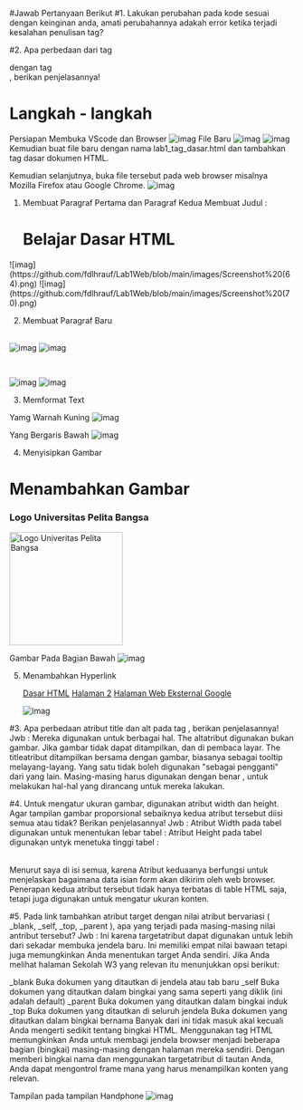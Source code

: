 #Jawab Pertanyaan Berikut
#1. Lakukan perubahan pada kode sesuai dengan keinginan anda, amati perubahannya adakah
error ketika terjadi kesalahan penulisan tag?

#2. Apa perbedaan dari tag <p> dengan tag <br>, berikan penjelasannya!

# Langkah - langkah
Persiapan Membuka VScode dan Browser
![imag](https://github.com/fdlhrauf/Lab1Web/blob/main/images/Screenshot%20(65).png)
File Baru
![imag](https://github.com/fdlhrauf/Lab1Web/blob/main/images/Screenshot%20(63).png)
![imag](https://github.com/fdlhrauf/Lab1Web/blob/main/images/Screenshot%20(66).png)
Kemudian buat file baru dengan nama lab1_tag_dasar.html dan tambahkan tag dasar dokumen HTML.

Kemudian selanjutnya, buka file tersebut pada web browser misalnya Mozilla Firefox atau Google Chrome.
![imag](https://github.com/fdlhrauf/Lab1Web/blob/main/images/Screenshot%20(68).png)

1. Membuat Paragraf Pertama dan Paragraf Kedua
  Membuat Judul : <h1>Belajar Dasar HTML</h1>

<p> </p>
![imag](https://github.com/fdlhrauf/Lab1Web/blob/main/images/Screenshot%20(64).png)
![imag](https://github.com/fdlhrauf/Lab1Web/blob/main/images/Screenshot%20(70).png)

2. Membuat Paragraf Baru <br> </br>

![imag](https://github.com/fdlhrauf/Lab1Web/blob/main/images/Screenshot%20(69).png)
![imag](https://github.com/fdlhrauf/Lab1Web/blob/main/images/Screenshot%20(70).png)

<pre> </pre>
![imag](https://github.com/fdlhrauf/Lab1Web/blob/main/images/Screenshot%20(70).png)
![imag](https://github.com/fdlhrauf/Lab1Web/blob/main/images/Screenshot%20(72).png)

3. Memformat Text

  <mark> </mark> Yamg Warnah Kuning
  ![imag](https://github.com/fdlhrauf/Lab1Web/blob/main/images/Screenshot%20(75).png)
  
  <u> </u> Yang Bergaris Bawah
  ![imag](https://github.com/fdlhrauf/Lab1Web/blob/main/images/Screenshot%20(77).png)
  
 4. Menyisipkan Gambar
  
     <!-- menambahkan gambar pada dokumen -->
<h1>Menambahkan Gambar</h1>
<h3>Logo Universitas Pelita Bangsa</h3>
<img src="Capture.jpg" width="200" title="Logo Univeritas Pelita Bangsa">

Gambar Pada Bagian Bawah
![imag](https://github.com/fdlhrauf/Lab1Web/blob/main/images/Screenshot%20(78).png)

5. Menambahkan Hyperlink

    <!-- menambahkan link navigasi -->
    <nav>
        <a href="lab1_tag_dasar.html">Dasar HTML</a>
        <a href="lab1_halaman2.html">Halaman 2</a>
        <a href="http://www.google.com">Halaman Web Eksternal Google</a>
    </nav>
    
     ![imag](https://github.com/fdlhrauf/Lab1Web/blob/main/images/Screenshot%20(81).png)
     
#3. Apa perbedaan atribut title dan alt pada tag <img>, berikan penjelasannya!
Jwb :
  Mereka digunakan untuk berbagai hal. The altatribut digunakan bukan gambar. Jika gambar tidak dapat ditampilkan, dan di pembaca layar.
The titleatribut ditampilkan bersama dengan gambar, biasanya sebagai tooltip melayang-layang.
Yang satu tidak boleh digunakan "sebagai pengganti" dari yang lain. Masing-masing harus digunakan dengan benar , untuk melakukan hal-hal yang dirancang untuk mereka lakukan.

#4. Untuk mengatur ukuran gambar, digunakan atribut width dan height. Agar tampilan gambar
proporsional sebaiknya kedua atribut tersebut diisi semua atau tidak? Berikan penjelasannya!
Jwb :
  Atribut Width pada tabel digunakan untuk menentukan lebar tabel : <table width="pixel atau %">
  Atribut Height pada tabel digunakan untyk menetuka tinggi tabel : <table height="pixel atau %">
  
  Menurut saya di isi semua, karena Atribut keduaanya berfungsi untuk menjelaskan bagaimana data isian form akan dikirim oleh web browser. Penerapan kedua atribut tersebut tidak hanya terbatas di table HTML saja, tetapi juga digunakan untuk mengatur ukuran konten.

#5. Pada link tambahkan atribut target dengan nilai atribut bervariasi ( _blank, _self, _top,
_parent ), apa yang terjadi pada masing-masing nilai antribut tersebut?
Jwb :
  Ini karena targetatribut dapat digunakan untuk lebih dari sekadar membuka jendela baru. Ini memiliki empat nilai bawaan tetapi juga memungkinkan Anda menentukan target Anda sendiri. Jika Anda melihat halaman Sekolah W3 yang relevan itu menunjukkan opsi berikut:

_blank Buka dokumen yang ditautkan di jendela atau tab baru
_self Buka dokumen yang ditautkan dalam bingkai yang sama seperti yang diklik (ini adalah default)
_parent Buka dokumen yang ditautkan dalam bingkai induk
_top Buka dokumen yang ditautkan di seluruh jendela
<framename> Buka dokumen yang ditautkan dalam bingkai bernama
Banyak dari ini tidak masuk akal kecuali Anda mengerti sedikit tentang bingkai HTML. Menggunakan <frameset>tag HTML memungkinkan Anda untuk membagi jendela browser menjadi beberapa bagian (bingkai) masing-masing dengan halaman mereka sendiri. Dengan memberi bingkai nama dan menggunakan targetatribut di tautan Anda, Anda dapat mengontrol frame mana yang harus menampilkan konten yang relevan.
     
   Tampilan pada tampilan Handphone
   ![imag](https://github.com/fdlhrauf/Lab1Web/blob/main/images/Screenshot%20(80).png)
